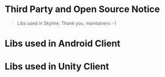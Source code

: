 # Third Party and Open Source Notice
<!--{h1:.massive-header.-with-tagline}-->

> Libs used in Skyline. Thank you, maintainers :-)

# Libs used in Android Client

# Libs used in Unity Client